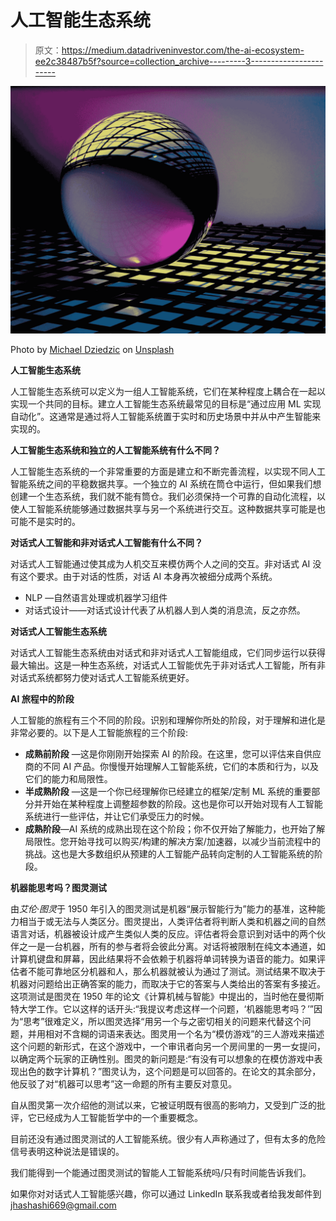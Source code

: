 # 人工智能生态系统

> 原文：<https://medium.datadriveninvestor.com/the-ai-ecosystem-ee2c38487b5f?source=collection_archive---------3----------------------->

![](img/091bd77caa3acec0d555afbcbff67652.png)

Photo by [Michael Dziedzic](https://unsplash.com/@lazycreekimages?utm_source=medium&utm_medium=referral) on [Unsplash](https://unsplash.com?utm_source=medium&utm_medium=referral)

**人工智能生态系统**

人工智能生态系统可以定义为一组人工智能系统，它们在某种程度上耦合在一起以实现一个共同的目标。建立人工智能生态系统最常见的目标是“通过应用 ML 实现自动化”。这通常是通过将人工智能系统置于实时和历史场景中并从中产生智能来实现的。

**人工智能生态系统和独立的人工智能系统有什么不同？**

人工智能生态系统的一个非常重要的方面是建立和不断完善流程，以实现不同人工智能系统之间的平稳数据共享。一个独立的 AI 系统在筒仓中运行，但如果我们想创建一个生态系统，我们就不能有筒仓。我们必须保持一个可靠的自动化流程，以使人工智能系统能够通过数据共享与另一个系统进行交互。这种数据共享可能是也可能不是实时的。

**对话式人工智能和非对话式人工智能有什么不同？**

对话式人工智能通过使其成为人机交互来模仿两个人之间的交互。非对话式 AI 没有这个要求。由于对话的性质，对话 AI 本身再次被细分成两个系统。

*   NLP —自然语言处理或机器学习组件
*   对话式设计——对话式设计代表了从机器人到人类的消息流，反之亦然。

**对话式人工智能生态系统**

对话式人工智能生态系统由对话式和非对话式人工智能组成，它们同步运行以获得最大输出。这是一种生态系统，对话式人工智能优先于非对话式人工智能，所有非对话式系统都努力使对话式人工智能系统更好。

**AI 旅程中的阶段**

人工智能的旅程有三个不同的阶段。识别和理解你所处的阶段，对于理解和进化是非常必要的。以下是人工智能旅程的三个阶段:

*   **成熟前阶段** —这是你刚刚开始探索 AI 的阶段。在这里，您可以评估来自供应商的不同 AI 产品。你慢慢开始理解人工智能系统，它们的本质和行为，以及它们的能力和局限性。
*   **半成熟阶段** —这是一个你已经理解你已经建立的框架/定制 ML 系统的重要部分并开始在某种程度上调整超参数的阶段。这也是你可以开始对现有人工智能系统进行一些评估，并让它们承受压力的时候。
*   **成熟阶段**—AI 系统的成熟出现在这个阶段；你不仅开始了解能力，也开始了解局限性。您开始寻找可以购买/构建的解决方案/加速器，以减少当前流程中的挑战。这也是大多数组织从预建的人工智能产品转向定制的人工智能系统的阶段。

**机器能思考吗？图灵测试**

由*艾伦·图灵*于 1950 年引入的图灵测试是机器“展示智能行为”能力的基准，这种能力相当于或无法与人类区分。图灵提出，人类评估者将判断人类和机器之间的自然语言对话，机器被设计成产生类似人类的反应。评估者将会意识到对话中的两个伙伴之一是一台机器，所有的参与者将会彼此分离。对话将被限制在纯文本通道，如计算机键盘和屏幕，因此结果将不会依赖于机器将单词转换为语音的能力。如果评估者不能可靠地区分机器和人，那么机器就被认为通过了测试。测试结果不取决于机器对问题给出正确答案的能力，而取决于它的答案与人类给出的答案有多接近。这项测试是图灵在 1950 年的论文《计算机械与智能》中提出的，当时他在曼彻斯特大学工作。它以这样的话开头:“我提议考虑这样一个问题，‘机器能思考吗？’”因为“思考”很难定义，所以图灵选择“用另一个与之密切相关的问题来代替这个问题，并用相对不含糊的词语来表达。图灵用一个名为“模仿游戏”的三人游戏来描述这个问题的新形式，在这个游戏中，一个审讯者向另一个房间里的一男一女提问，以确定两个玩家的正确性别。图灵的新问题是:“有没有可以想象的在模仿游戏中表现出色的数字计算机？”图灵认为，这个问题是可以回答的。在论文的其余部分，他反驳了对“机器可以思考”这一命题的所有主要反对意见。

自从图灵第一次介绍他的测试以来，它被证明既有很高的影响力，又受到广泛的批评，它已经成为人工智能哲学中的一个重要概念。

目前还没有通过图灵测试的人工智能系统。很少有人声称通过了，但有太多的危险信号表明这种说法是错误的。

我们能得到一个能通过图灵测试的智能人工智能系统吗/只有时间能告诉我们。

如果你对对话式人工智能感兴趣，你可以通过 LinkedIn 联系我或者给我发邮件到 jhashashi669@gmail.com